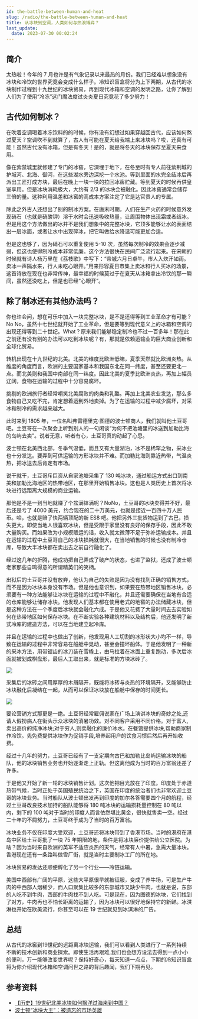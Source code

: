 ```yaml
---
id: the-battle-between-human-and-heat
slug: /radio/the-battle-between-human-and-heat
title: 从冰块到空调，人类如何与热浪博弈？
last_update:
  date: 2023-07-30 00:02:24
---
```


## 简介

太热啦！今年的 7 月也许是有气象记录以来最热的月份。我们已经难以想象没有冰块和冷饮的世界究竟会变成什么样子。冷知识盲盒将分为上下两期，从古代的冰块制作过程到十九世纪的冰块贸易，再到现代冰箱和空调的发明之路，让你了解到人们为了使用“冷冻”这门魔法度过炎炎夏日究竟花了多少努力！

## 古代如何制冰？

在吹着空调喝着冰冻饮料的的时候，你有没有幻想过如果穿越回古代，应该如何熬过夏天？空调吹不到就算了，古人有可能在夏天给我端上来冰块吗？哎，还真有可能！虽然古代没有冰箱，但是有冬天！是的，就是将冬天的冰块保存至夏天来食用。

像在紫禁城里就修建了专门的冰窖，它深埋于地下，在冬至时有专人前往紫荆城的护城河、北海、御河，在这些湖水旁边深挖一个水池。等到里面的水完全结冰后再派出工匠打成方块，最后在晚上一块一块的拉回冰窖贮藏。等到夏天的时候再供皇室享用。但是冰块消耗极大，大约有 2/3 的冰块会被融化。因此冰窖通常会储存三倍的量。这种利用温差和冰窖的高成本方案注定了它是达官贵人的专属。

除此之外古人还想出了别的制冰方案。在唐末时期，人们在生产火药的时候意外发现硝石（也就是硝酸钾）溶于水时会迅速吸收热量，让周围物体出现霜或者结冰。但是用这个方法做出的冰并不是我们想象中的完整冰块，它顶多能够让水的表面结出一层冰面，或者让水中出现碎冰，把它叫做给水降温可能更加合适。

但是这也够了，因为硝石可以重复使用 5-10 次，虽然每次制冷的效果会逐步减弱，但这也使得制冷成本非常低廉。这个方法很快在民间广泛流行起来。在宋朝的时候就有诗人杨万里在《荔枝歌》中写下：“帝城六月日卓午，市人入炊汗如雨。卖冰一声隔水来，行人未吃心眼开。”用来形容夏日市集上卖冰和行人买冰的场景，这首诗放在现在也非常传神，最幸福的时候莫过于在夏天从冰箱拿出冷饮的那一瞬间，虽然还没吃上，但是也已经“心眼开”。

## 除了制冰还有其他办法吗？

你也许会问，想在可乐中加入一块完整冰块，是不是还得等到工业革命才有可能？No No，虽然十七世纪就开始了工业革命，但是要等到现代意义上的冰箱和空调的出现还得等到二十世纪。What？原来我们能够稳定制冷也不过一百多年！那在此之前还有没有别的办法可以吃到冰块呢？有，那就是依赖运输业的巨大商业创新和全球化贸易。

转机出现在十九世纪的北美。北美的维度比欧洲低嘛，夏季天然就比欧洲炎热。从维度的角度而言，欧洲的主要国家基本和我国东北在同一纬度，甚至还要更北一点。而北美则和我国中南部在同一纬度。因此北美的夏季比欧洲炎热，再加上幅员辽阔，食物在运输的过程中十分容易腐坏。

挑剔的欧洲旅行者经常嘲笑北美腐败的肉类和乳酪。再加上北美农业发达，那么多食物自己又吃不完，肯定想着运到外地卖掉。为了在运输的过程中减少腐坏，对采冰和制冷的需求越来越大。

此时来到 1805 年，一位名叫弗雷德里克·图德的波士顿商人，我们就叫他土豆哥吧。土豆哥在一次聚会上听到别人的一句闲谈“为何不把池塘里的冰送到加勒比海的岛屿去卖”。说者无意，听者有心，土豆哥真的动起了心思。

波士顿在北美西北部，冬季气温低，而且又有大量湖泊，冰不是稀罕之物，采冰业也十分发达。要弄到可供运输的方形冰块并不难。而加勒比海则靠近热带，气温炎热，把冰送去后肯定有市场。

说干就干，土豆哥斥巨资从自家池塘采集了 130 吨冰块，通过船运方式出口到南美和加勒比海地区的热带地区，在那里开始销售冰块。这也是人类历史上首次将冰块进行远距离大规模的商业运输。

那他是不是一到当地就赚了个盆满钵满呢？NoNo，土豆哥的冰块卖得并不好，最后还是亏了 4000 美元，约合现在的二十万美元，也就是接近一百四十万人民币。哈，也就是赔了快两辆顶配的新 ES8 吧。他把另外三批货物运到了古巴，损失更大。即使当地人很喜欢冰块，但是受限于家里没有良好的保存手段，因此不敢大量购买。而如果改为小规模贩运的话，收入就太微薄不足于弥补运输成本。并且在运输的过程中土豆哥自己的冰块损耗就很大，在当地销售的时候也没有制冷仓库，导致大半冰块都在卖出去之前自行融化了。

经过这几年的折腾，他成功把自己弄成了破产的状态，也进了监狱，还成了波士顿老家那些自鸣得意的所谓精英们的笑柄。

出狱后的土豆哥并没有放弃，他认为自己的失败是因为没有找到正确的销售方式，而不是因为冰块本身没有市场。但是他也意识到，如果要在热带地区销售冰块，必须要有一种方法能够让冰块在运输的过程中不融化，并且还需要确保在当地有合适的仓库能够让储存冰块。他发现人们基本都在使用老式的地窖的办法储藏冰块，但是这种方法在一个季度后冰块就会融化六成。于是他又花费了大量时间去去实验如何在热带地区如何保存冰块。在不断实验各种建筑材料以及结构后，他还发明了新式冷库的建造方法，可以在当地建立起冷库。

并且在运输的过程中也做出了创新，他发现用人工切割的冰形状大小均不一样，导致在运输的过程中非常容易在船舱中晃动，甚至会撞坏船体。于是他发明了一种新的采冰方法，用带锯齿的冰刀装在雪橇上，由马拉着在冰面上重复跑动，多次后冰面就被划成棋盘形，最后人工取出来，就是标准的方块冰砖了。

![](https://one-du.offshoreview.xyz/new-docu/45f6f9868375c8b5e45f825c2ba1578a.png)

采集后的冰砖之间用厚厚的木屑隔开，既能将冰砖与炎热的环境隔开，又能够防止冰块融化后凝结在一起，从而可以保证冰块放在船舱中保存的时间更长。

![](https://one-du.offshoreview.xyz/new-docu/a38c06a70321c1be38ed3f92c7c431f7.png)

要论营销方式那更是一绝。土豆哥经常雇佣说家在广场上演讲冰块的奇妙之处,还请人假扮病人在街头示众冰块的消暑功效。对不同客户采用不同价格。对于富人,卖出高价的纯净冰块;对于穷人,则卖融化的廉价冰水。在餐馆提供冰块,帮助商家制作冷饮。先免费提供冰块作为促销手段,培养起用户的饮食习惯后然后再开始收费。

经过十几年的努力，土豆哥已经有了一支定期向古巴和加勒比岛屿运输冰块的船队，他的冰块销售业务也开始逐渐走上正轨。但这离他成为当时的百万富翁还差了许多。

于是他又开始了新一轮的冰块销售计划。这次他把目光放在了印度。印度处于赤道热带气候，当时正处于英国殖民统治之下，英国在印度的统治者们也非常欢迎土豆哥的冰块业务。当时船队从波士顿出发再到印度的加尔各答需要四个月的航程，经过土豆哥改良技术加持的船队能够将 180 吨冰块的运输损耗量控制在 80 吨以内，剩下的 100 吨对于当时的印度人而言依然堪比黄金，很快就售卖一空。经过二十年的不屑努力，土豆哥终于成为了当时的百万富翁。

冰块业务不仅在印度大受欢迎，土豆哥还将冰块带到了香港市场。当时的港府在港岛中区给土豆哥批了一块 75 年期限的地，条件是将冰块廉价提供给公立医院。为啥？因为当时来自欧洲的英军不适应炎热的天气，经常有人中暑，急需大量冰块。香港现在还有一条路叫做雪厂街，就是当时主要制冰工厂的所在地。

冰块贸易的发达还顺便孵化了另一个行业——冷链运输。

美国中西部有广阔的平原，这些大平原很早就被征服，变成了养牛场，可是生产牛肉的中西部人烟稀少，而人口聚集比较多的东部城市又缺少牛肉，也就是说，东部的人吃不到牛肉，西部的牛肉找不到人吃。可是现在，因为图德的冰块，它们找到了对方，牛肉再也不怕长距离的运输了，因为冰块可以很好地保持它的新鲜。冰淇淋也开始在欧美流行，你甚至可以在 19 世纪就见到冰淇淋的广告。

## 总结

从古代的冰窖到19世纪的远距离冰块运输，我们可以看到人类进行了一系列持续不断的技术创新和商业探索。即使生活再艰难,我们也会想方设法去得到一点小小的便利，万一能够改变世界呢？保持好奇心，每天知道一点点，下期的冷知识盲盒将为你介绍现代冰箱和空调问世之路的背后趣闻，我们下期再见。

## 参考资料

- [【历史】19世纪北美冰块如何飘洋过海来到中国？](http://dzrb.dzng.com/articleContent/27_775951.html)
-  [波士顿“冰块大王”：被遗忘的市场英雄](https://xueqiu.com/5177736766/115223141)
